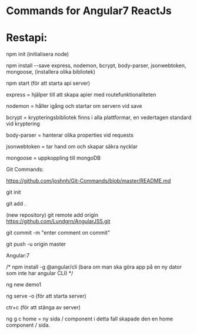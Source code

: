 # Commands for Angular7 ReactJs
# Restapi:

npm init     (initialisera node)

npm install --save express, nodemon, bcrypt, body-parser, jsonwebtoken, mongoose, 	(installera olika bibliotek)

npm start (för att starta api server)

express =	hjälper till att skapa apier med routefunktionaliteten

nodemon = 	håller igång och startar om servern vid save	

bcrypt = 	krypteringsbibliotek finns i alla plattformar, en vedertagen standard vid kryptering

body-parser = 	hanterar olika properties vid requests

jsonwebtoken = 	tar hand om och skapar säkra nycklar

mongoose =	uppkoppling till mongoDB



Git Commands:

https://github.com/joshnh/Git-Commands/blob/master/README.md

git init

git add .

(new repository) git remote add origin https://github.com/Lundgrn/AngularJS5.git

git commit -m "enter comment on commit"

git push -u origin master


Angular:7

/* npm install -g @angular/cli (bara om man ska göra app på en ny dator som inte har angular CLI) */

ng new demo1

ng serve -o (för att starta server)

ctr+c (för att stänga av server)

ng g c home = ny sida / component i detta fall skapade den en home component / sida.
